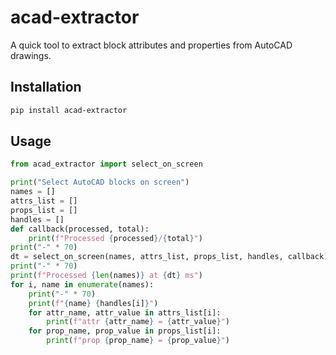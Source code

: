 # acad-extractor

A quick tool to extract block attributes and properties from AutoCAD drawings.

## Installation

```bash
pip install acad-extractor
```

## Usage

```python
from acad_extractor import select_on_screen

print("Select AutoCAD blocks on screen")
names = []
attrs_list = []
props_list = []
handles = []
def callback(processed, total):
    print(f"Processed {processed}/{total}")
print("-" * 70)
dt = select_on_screen(names, attrs_list, props_list, handles, callback)
print("-" * 70)
print(f"Processed {len(names)} at {dt} ms")
for i, name in enumerate(names):
    print("-" * 70)
    print(f"{name} {handles[i]}")
    for attr_name, attr_value in attrs_list[i]:
        print(f"attr {attr_name} = {attr_value}")
    for prop_name, prop_value in props_list[i]:
        print(f"prop {prop_name} = {prop_value}")
```
